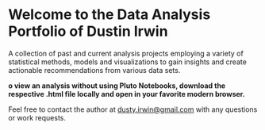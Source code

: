 # Welcome to the Data Analysis Portfolio of Dustin Irwin 

A collection of past and current analysis projects employing a variety of statistical methods, models and visualizations to gain insights and create actionable recommendations from various data sets. 

**o view an analysis without using Pluto Notebooks, download the respective .html file locally and open in your favorite modern browser.**

Feel free to contact the author at dusty.irwin@gmail.com with any questions or work requests. 
